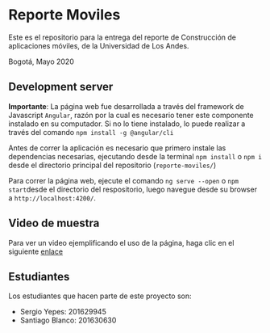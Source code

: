 # Reporte Moviles

Este es el repositorio para la entrega del reporte de Construcción de aplicaciones móviles, de la Universidad de Los Andes.

Bogotá, Mayo 2020

## Development server
**Importante**: La página web fue desarrollada a través del framework de Javascript `Angular`, razón por la cual es necesario tener este componente instalado en su computador. Si no lo tiene instalado, lo puede realizar a través del comando `npm install -g @angular/cli`


Antes de correr la aplicación es necesario que primero instale las dependencias necesarias, ejecutando desde la terminal `npm install` o `npm i` desde el directorio principal del repositorio (`reporte-moviles/`)


Para correr la página web, ejecute el comando `ng serve --open` o `npm start`desde el directorio del respositorio, luego navegue desde su browser a `http://localhost:4200/`.


## Video de muestra

Para ver un video ejemplificando el uso de la página, haga clic en el siguiente [enlace](https://www.youtube.com/watch?v=EjBlE0gWXAM&feature=youtu.be)

## Estudiantes

Los estudiantes que hacen parte de este proyecto son:
* Sergio Yepes: 201629945
* Santiago Blanco: 201630630
